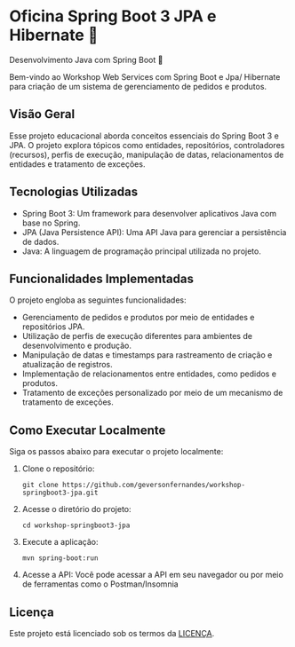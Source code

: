 # Oficina Spring Boot 3 JPA e Hibernate 🚀
Desenvolvimento Java com Spring Boot 📗

Bem-vindo ao Workshop Web Services com Spring Boot e Jpa/ Hibernate para criação de um sistema de gerenciamento de pedidos e produtos.

## Visão Geral
Esse projeto educacional aborda conceitos essenciais do Spring Boot 3 e JPA. O projeto explora tópicos como entidades, repositórios, controladores (recursos), perfis de execução, manipulação de datas, relacionamentos de entidades e tratamento de exceções.

## Tecnologias Utilizadas
- Spring Boot 3: Um framework para desenvolver aplicativos Java com base no Spring.
- JPA (Java Persistence API): Uma API Java para gerenciar a persistência de dados.
- Java: A linguagem de programação principal utilizada no projeto.

## Funcionalidades Implementadas
O projeto engloba as seguintes funcionalidades:

- Gerenciamento de pedidos e produtos por meio de entidades e repositórios JPA.
- Utilização de perfis de execução diferentes para ambientes de desenvolvimento e produção.
- Manipulação de datas e timestamps para rastreamento de criação e atualização de registros.
- Implementação de relacionamentos entre entidades, como pedidos e produtos.
- Tratamento de exceções personalizado por meio de um mecanismo de tratamento de exceções.

## Como Executar Localmente
Siga os passos abaixo para executar o projeto localmente:

1. Clone o repositório:
   ```
   git clone https://github.com/geversonfernandes/workshop-springboot3-jpa.git
   ```

2. Acesse o diretório do projeto:
   ```
   cd workshop-springboot3-jpa
   ```

3. Execute a aplicação:
   ```
   mvn spring-boot:run
   ```

4. Acesse a API:
   Você pode acessar a API em seu navegador ou por meio de ferramentas como o Postman/Insomnia

## Licença
Este projeto está licenciado sob os termos da <a href="https://github.com/geversonfernandes/workshop-springboot3-jpa/blob/main/LICENSE">LICENÇA</a>.
